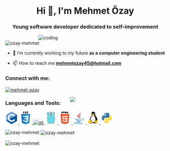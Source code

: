 <h1 align="center">Hi 👋, I'm Mehmet Özay</h1>
<h3 align="center">Young software developer dedicated to self-improvement</h3>
<img align="right" alt="coding" width="400" src="https://user-images.githubusercontent.com/74038190/212750147-854a394f-fee9-4080-9770-78a4b7ece53f.gif">
<p align="left"> <img src="https://komarev.com/ghpvc/?username=ozay-mehmet&label=Profile%20views&color=0e75b6&style=flat" alt="ozay-mehmet" /> </p>

- 🔭 I’m currently working to my future **as a computer engineering student**

- 📫 How to reach me **mehmetozay45@hotmail.com**

<h3 align="left">Connect with me:</h3>
<p align="left">
<a href="https://www.linkedin.com/in/mehmet-%C3%B6zay/" target="blank"><img align="center" src="https://user-images.githubusercontent.com/74038190/235294012-0a55e343-37ad-4b0f-924f-c8431d9d2483.gif" alt="mehmet-ozay" height="100" width="100"></a>
</p>
<img align="right" width="300" src="https://user-images.githubusercontent.com/74038190/214373791-293fa4f8-9ebd-4de5-9cb5-56033dc3d6ce.jpg">
<h3 align="left">Languages and Tools:</h3>
<p align="left"> <a href="https://www.cprogramming.com/" target="_blank" rel="noreferrer"> <img src="https://raw.githubusercontent.com/devicons/devicon/master/icons/c/c-original.svg" alt="c" width="40" height="40"/> </a> <a href="https://www.w3schools.com/css/" target="_blank" rel="noreferrer"> <img src="https://raw.githubusercontent.com/devicons/devicon/master/icons/css3/css3-original-wordmark.svg" alt="css3" width="40" height="40"/> </a> <a href="https://git-scm.com/" target="_blank" rel="noreferrer"> <img src="https://www.vectorlogo.zone/logos/git-scm/git-scm-icon.svg" alt="git" width="40" height="40"/> </a> <a href="https://golang.org" target="_blank" rel="noreferrer"> <img src="https://raw.githubusercontent.com/devicons/devicon/master/icons/go/go-original.svg" alt="go" width="40" height="40"/> </a> <a href="https://www.w3.org/html/" target="_blank" rel="noreferrer"> <img src="https://raw.githubusercontent.com/devicons/devicon/master/icons/html5/html5-original-wordmark.svg" alt="html5" width="40" height="40"/> </a> <a href="https://www.java.com" target="_blank" rel="noreferrer"> <img src="https://raw.githubusercontent.com/devicons/devicon/master/icons/java/java-original.svg" alt="java" width="40" height="40"/> </a> <a href="https://www.linux.org/" target="_blank" rel="noreferrer"> <img src="https://raw.githubusercontent.com/devicons/devicon/master/icons/linux/linux-original.svg" alt="linux" width="40" height="40"/> </a> <a href="https://www.python.org" target="_blank" rel="noreferrer"> <img src="https://raw.githubusercontent.com/devicons/devicon/master/icons/python/python-original.svg" alt="python" width="40" height="40"/> </a> </p>

<p><img align="left" src="https://github-readme-stats.vercel.app/api/top-langs?username=ozay-mehmet&show_icons=true&locale=en&layout=compact" alt="ozay-mehmet" /></p>

<p>&nbsp;<img align="center" src="https://github-readme-stats.vercel.app/api?username=ozay-mehmet&show_icons=true&locale=en" alt="ozay-mehmet" /></p>

<p><img align="center" src="https://github-readme-streak-stats.herokuapp.com/?user=ozay-mehmet&" alt="ozay-mehmet" /></p>
